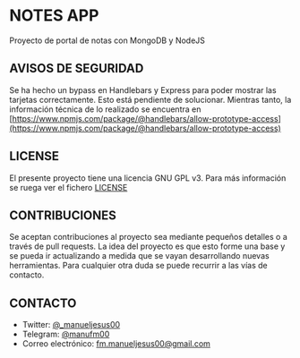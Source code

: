 # NOTES APP
Proyecto de portal de notas con MongoDB y NodeJS

## AVISOS DE SEGURIDAD
Se ha hecho un bypass en Handlebars y Express para poder mostrar las tarjetas correctamente. Esto está pendiente de solucionar. Mientras tanto, la información técnica de lo realizado se encuentra en [https://www.npmjs.com/package/@handlebars/allow-prototype-access](https://www.npmjs.com/package/@handlebars/allow-prototype-access)

## LICENSE
El presente proyecto tiene una licencia GNU GPL v3. Para más información se ruega ver el fichero [LICENSE](LICENSE)

## CONTRIBUCIONES
Se aceptan contribuciones al proyecto sea mediante pequeños detalles o a través de pull requests. La idea del proyecto es que esto forme una base y se pueda ir actualizando a medida que se vayan desarrollando nuevas herramientas. Para cualquier otra duda se puede recurrir a las vías de contacto.

## CONTACTO
- Twitter: [@_manueljesus00](https://twitter.com/_manueljesus00)
- Telegram: [@manufm00](https://t.me/manufm00)
- Correo electrónico: [fm.manueljesus00@gmail.com](mailto:fm.manueljesus00@gmail.com)